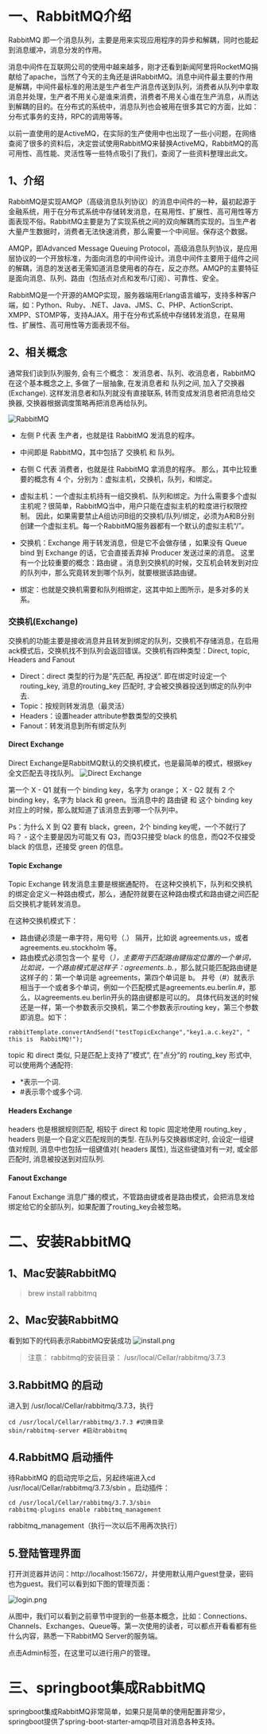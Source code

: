 # 一、RabbitMQ介绍
RabbitMQ 即一个消息队列，主要是用来实现应用程序的异步和解耦，同时也能起到消息缓冲，消息分发的作用。

消息中间件在互联网公司的使用中越来越多，刚才还看到新闻阿里将RocketMQ捐献给了apache，当然了今天的主角还是讲RabbitMQ。消息中间件最主要的作用是解耦，中间件最标准的用法是生产者生产消息传送到队列，消费者从队列中拿取消息并处理，生产者不用关心是谁来消费，消费者不用关心谁在生产消息，从而达到解耦的目的。在分布式的系统中，消息队列也会被用在很多其它的方面，比如：分布式事务的支持，RPC的调用等等。

以前一直使用的是ActiveMQ，在实际的生产使用中也出现了一些小问题，在网络查阅了很多的资料后，决定尝试使用RabbitMQ来替换ActiveMQ，RabbitMQ的高可用性、高性能、灵活性等一些特点吸引了我们，查阅了一些资料整理出此文。

## 1、介绍
RabbitMQ是实现AMQP（高级消息队列协议）的消息中间件的一种，最初起源于金融系统，用于在分布式系统中存储转发消息，在易用性、扩展性、高可用性等方面表现不俗。RabbitMQ主要是为了实现系统之间的双向解耦而实现的。当生产者大量产生数据时，消费者无法快速消费，那么需要一个中间层。保存这个数据。

AMQP，即Advanced Message Queuing Protocol，高级消息队列协议，是应用层协议的一个开放标准，为面向消息的中间件设计。消息中间件主要用于组件之间的解耦，消息的发送者无需知道消息使用者的存在，反之亦然。AMQP的主要特征是面向消息、队列、路由（包括点对点和发布/订阅）、可靠性、安全。

RabbitMQ是一个开源的AMQP实现，服务器端用Erlang语言编写，支持多种客户端，如：Python、Ruby、.NET、Java、JMS、C、PHP、ActionScript、XMPP、STOMP等，支持AJAX。用于在分布式系统中存储转发消息，在易用性、扩展性、高可用性等方面表现不俗。


## 2、相关概念
通常我们谈到队列服务, 会有三个概念： 发消息者、队列、收消息者，RabbitMQ 在这个基本概念之上, 多做了一层抽象, 在发消息者和 队列之间, 加入了交换器 (Exchange). 这样发消息者和队列就没有直接联系, 转而变成发消息者把消息给交换器, 交换器根据调度策略再把消息再给队列。

![RabbitMQ](http://www.ityouknow.com/assets/images/2016/RabbitMQ01.png)

- 左侧 P 代表 生产者，也就是往 RabbitMQ 发消息的程序。
- 中间即是 RabbitMQ，其中包括了 交换机 和 队列。
- 右侧 C 代表 消费者，也就是往 RabbitMQ 拿消息的程序。
那么，其中比较重要的概念有 4 个，分别为：虚拟主机，交换机，队列，和绑定。

- 虚拟主机：一个虚拟主机持有一组交换机、队列和绑定。为什么需要多个虚拟主机呢？很简单，RabbitMQ当中，用户只能在虚拟主机的粒度进行权限控制。  因此，如果需要禁止A组访问B组的交换机/队列/绑定，必须为A和B分别创建一个虚拟主机。每一个RabbitMQ服务器都有一个默认的虚拟主机“/”。
- 交换机：Exchange 用于转发消息，但是它不会做存储 ，如果没有 Queue bind 到 Exchange 的话，它会直接丢弃掉 Producer 发送过来的消息。 这里有一个比较重要的概念：路由键 。消息到交换机的时候，交互机会转发到对应的队列中，那么究竟转发到哪个队列，就要根据该路由键。
- 绑定：也就是交换机需要和队列相绑定，这其中如上图所示，是多对多的关系。

### 交换机(Exchange)
交换机的功能主要是接收消息并且转发到绑定的队列，交换机不存储消息，在启用ack模式后，交换机找不到队列会返回错误。交换机有四种类型：Direct, topic, Headers and Fanout

- Direct：direct 类型的行为是”先匹配, 再投送”. 即在绑定时设定一个 routing_key, 消息的routing_key 匹配时, 才会被交换器投送到绑定的队列中去.
- Topic：按规则转发消息（最灵活）
- Headers：设置header attribute参数类型的交换机
- Fanout：转发消息到所有绑定队列

#### Direct Exchange
Direct Exchange是RabbitMQ默认的交换机模式，也是最简单的模式，根据key全文匹配去寻找队列。
![Direct Exchange](http://www.ityouknow.com/assets/images/2016/rabbitMq_direct.png)

第一个 X - Q1 就有一个 binding key，名字为 orange； X - Q2 就有 2 个 binding key，名字为 black 和 green。当消息中的 路由键 和 这个 binding key 对应上的时候，那么就知道了该消息去到哪一个队列中。

Ps：为什么 X 到 Q2 要有 black，green，2个 binding key呢，一个不就行了吗？ - 这个主要是因为可能又有 Q3，而Q3只接受 black 的信息，而Q2不仅接受black 的信息，还接受 green 的信息。

#### Topic Exchange

Topic Exchange 转发消息主要是根据通配符。 在这种交换机下，队列和交换机的绑定会定义一种路由模式，那么，通配符就要在这种路由模式和路由键之间匹配后交换机才能转发消息。

在这种交换机模式下：

- 路由键必须是一串字符，用句号（.） 隔开，比如说 agreements.us，或者 agreements.eu.stockholm 等。
- 路由模式必须包含一个 星号（*），主要用于匹配路由键指定位置的一个单词，比如说，一个路由模式是这样子：agreements..b.*，那么就只能匹配路由键是这样子的：第一个单词是 agreements，第四个单词是 b。 井号（#）就表示相当于一个或者多个单词，例如一个匹配模式是agreements.eu.berlin.#，那么，以agreements.eu.berlin开头的路由键都是可以的。
具体代码发送的时候还是一样，第一个参数表示交换机，第二个参数表示routing key，第三个参数即消息。如下：
```
rabbitTemplate.convertAndSend("testTopicExchange","key1.a.c.key2", " this is  RabbitMQ!");
```
topic 和 direct 类似, 只是匹配上支持了”模式”, 在”点分”的 routing_key 形式中, 可以使用两个通配符:

- *表示一个词.
- #表示零个或多个词.

#### Headers Exchange

headers 也是根据规则匹配, 相较于 direct 和 topic 固定地使用 routing_key , headers 则是一个自定义匹配规则的类型. 在队列与交换器绑定时, 会设定一组键值对规则, 消息中也包括一组键值对( headers 属性), 当这些键值对有一对, 或全部匹配时, 消息被投送到对应队列.

#### Fanout Exchange

Fanout Exchange 消息广播的模式，不管路由键或者是路由模式，会把消息发给绑定给它的全部队列，如果配置了routing_key会被忽略。

# 二、安装RabbitMQ

## 1、Mac安装RabbitMQ
> brew install rabbitmq

## 2、Mac安装RabbitMQ
看到如下的代码表示RabbitMQ安装成功
![install.png](http://upload-images.jianshu.io/upload_images/688387-d65d6c6da974fb48.png?imageMogr2/auto-orient/strip%7CimageView2/2/w/1240)

>注意： rabbitmq的安装目录： /usr/local/Cellar/rabbitmq/3.7.3

## 3.RabbitMQ 的启动
进入到 /usr/local/Cellar/rabbitmq/3.7.3，执行
```
cd /usr/local/Cellar/rabbitmq/3.7.3 #切换目录
sbin/rabbitmq-server #启动rabbitmq
```

## 4.RabbitMQ 启动插件
待RabbitMQ 的启动完毕之后，另起终端进入cd /usr/local/Cellar/rabbitmq/3.7.3/sbin
 。启动插件：
```
cd /usr/local/Cellar/rabbitmq/3.7.3/sbin
rabbitmq-plugins enable rabbitmq_management
 ```
rabbitmq_management（执行一次以后不用再次执行）

## 5.登陆管理界面
打开浏览器并访问：http://localhost:15672/，并使用默认用户guest登录，密码也为guest。我们可以看到如下图的管理页面：

![login.png](http://upload-images.jianshu.io/upload_images/688387-acbbf48985dbf564.png?imageMogr2/auto-orient/strip%7CimageView2/2/w/1240)


从图中，我们可以看到之前章节中提到的一些基本概念，比如：Connections、Channels、Exchanges、Queue等。第一次使用的读者，可以都点开看看都有些什么内容，熟悉一下RabbitMQ Server的服务端。

点击Admin标签，在这里可以进行用户的管理。

# 三、springboot集成RabbitMQ
springboot集成RabbitMQ非常简单，如果只是简单的使用配置非常少，springboot提供了spring-boot-starter-amqp项目对消息各种支持。